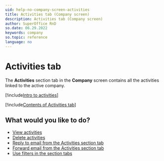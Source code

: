 ```yaml
---
uid: help-no-company-screen-activities
title: Activities tab (Company screen)
description: Activities tab (Company screen)
author: SuperOffice RnD
so.date: 06.29.2022
keywords: company
so.topic: reference
language: no
---
```


# Activities tab

The **Activities** section tab in the **Company** screen contains all the activities linked to the active company.

[!include[Intro to activities](../../../learn/includes/intro-activities.md)]

[!include[Contents of Activities tab](../../../learn/includes/activities-tab.md)]

## What would you like to do?

* [View activities][1]
* [Delete activities][2]
* [Reply to email from the Activities section tab][3]
* [Forward email from the Activities section tab][4]
* [Use filters in the section tabs][5]

<!-- Referenced links -->
[1]: ../../../learn/activity/view-activities.md
[2]: ../../../learn/activity/delete-activities-contact.md
[3]: ../../../learn/activity/replying-to-email-from-activities-section-tab.md
[4]: ../../../learn/activity/forwarding-email-from-activities-section-tab.md
[5]: ../../../learn/getting-started/use-filters-in-section-tabs.md

<!-- Referenced images -->

